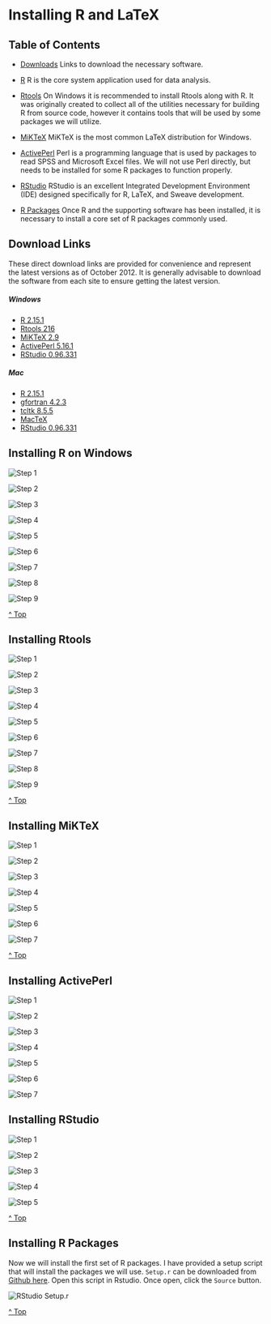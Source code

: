 # Installing R and LaTeX

## Table of Contents ##

* [Downloads](#downloads) Links to download the necessary software.

* [R](#InstallR) R is the core system application used for data analysis.  

* [Rtools](#InstallRtools) On Windows it is recommended to install Rtools along with R. It was originally created to collect all of the utilities necessary for building R from source code, however it contains tools that will be used by some packages we will utilize.

* [MiKTeX](#InstallMiKTeX) MiKTeX is the most common LaTeX distribution for Windows.

* [ActivePerl](#InstallActivePerl) Perl is a programming language that is used by packages to read SPSS and Microsoft Excel files. We will not use Perl directly, but needs to be installed for some R packages to function properly.

* [RStudio](#InstallRStudio) RStudio is an excellent Integrated Development Environment (IDE) designed specifically for R, LaTeX, and Sweave development.

* [R Packages](#rsetup) Once R and the supporting software has been installed, it is necessary to install a core set of R packages commonly used.


## Download Links <a id='downloads'></a> ##

These direct download links are provided for convenience and represent the latest versions as of October 2012. It is generally advisable to download the software from each site to ensure getting the latest version.

##### Windows #####

* [R 2.15.1](http://cran.r-project.org/bin/windows/base/R-2.15.1-win.exe)
* [Rtools 216](http://cran.r-project.org/bin/windows/Rtools/Rtools216.exe)
* [MiKTeX 2.9](http://mirrors.ctan.org/systems/win32/miktex/setup/basic-miktex-2.9.4521.exe)
* [ActivePerl 5.16.1](http://downloads.activestate.com/ActivePerl/releases/5.16.1.1601/ActivePerl-5.16.1.1601-MSWin32-x86-296175.msi)
* [RStudio 0.96.331](http://download1.rstudio.org/RStudio-0.96.331.exe)

##### Mac #####

* [R 2.15.1](http://cran.r-project.org/bin/macosx/R-2.15.1-signed.pkg)
* [gfortran 4.2.3](http://cran.r-project.org/bin/macosx/tools/gfortran-4.2.3.dmg)
* [tcltk 8.5.5](http://cran.r-project.org/bin/macosx/tools/tcltk-8.5.5-x11.dmg)
* [MacTeX](http://mirror.ctan.org/systems/mac/mactex/MacTeX.pkg)
* [RStudio 0.96.331](http://download1.rstudio.org/RStudio-0.96.331.dmg)

## Installing R on Windows <a id='InstallR'></a> ##

![Step 1](https://github.com/jbryer/CompStats/blob/master/Installation/Figures/r-win1.png?raw=true)

![Step 2](https://github.com/jbryer/CompStats/blob/master/Installation/Figures/r-win2.png?raw=true)

![Step 3](https://github.com/jbryer/CompStats/blob/master/Installation/Figures/r-win3.png?raw=true)

![Step 4](https://github.com/jbryer/CompStats/blob/master/Installation/Figures/r-win4.png?raw=true)

![Step 5](https://github.com/jbryer/CompStats/blob/master/Installation/Figures/r-win5.png?raw=true)

![Step 6](https://github.com/jbryer/CompStats/blob/master/Installation/Figures/r-win6.png?raw=true)

![Step 7](https://github.com/jbryer/CompStats/blob/master/Installation/Figures/r-win7.png?raw=true)

![Step 8](https://github.com/jbryer/CompStats/blob/master/Installation/Figures/r-win8.png?raw=true)

![Step 9](https://github.com/jbryer/CompStats/blob/master/Installation/Figures/r-win9.png?raw=true)

[^ Top](#)

## Installing Rtools <a id='InstallRtools'></a> ##

![Step 1](https://github.com/jbryer/CompStats/blob/master/Installation/Figures/rtools1.png?raw=true)

![Step 2](https://github.com/jbryer/CompStats/blob/master/Installation/Figures/rtools2.png?raw=true)

![Step 3](https://github.com/jbryer/CompStats/blob/master/Installation/Figures/rtools3.png?raw=true)

![Step 4](https://github.com/jbryer/CompStats/blob/master/Installation/Figures/rtools4.png?raw=true)

![Step 5](https://github.com/jbryer/CompStats/blob/master/Installation/Figures/rtools5.png?raw=true)

![Step 6](https://github.com/jbryer/CompStats/blob/master/Installation/Figures/rtools6.png?raw=true)

![Step 7](https://github.com/jbryer/CompStats/blob/master/Installation/Figures/rtools7.png?raw=true)

![Step 8](https://github.com/jbryer/CompStats/blob/master/Installation/Figures/rtools8.png?raw=true)

![Step 9](https://github.com/jbryer/CompStats/blob/master/Installation/Figures/rtools9.png?raw=true)

[^ Top](#)

## Installing MiKTeX <a id='InstallMiKTeX'></a> ##

![Step 1](https://github.com/jbryer/CompStats/blob/master/Installation/Figures/miktex-install1.png?raw=true)

![Step 2](https://github.com/jbryer/CompStats/blob/master/Installation/Figures/miktex-install2.png?raw=true)

![Step 3](https://github.com/jbryer/CompStats/blob/master/Installation/Figures/miktex-install3.png?raw=true)

![Step 4](https://github.com/jbryer/CompStats/blob/master/Installation/Figures/miktex-install4.png?raw=true)

![Step 5](https://github.com/jbryer/CompStats/blob/master/Installation/Figures/miktex-install5.png?raw=true)

![Step 6](https://github.com/jbryer/CompStats/blob/master/Installation/Figures/miktex-install6.png?raw=true)

![Step 7](https://github.com/jbryer/CompStats/blob/master/Installation/Figures/miktex-install7.png?raw=true)

[^ Top](#)

## Installing ActivePerl <a id='InstallActivePerl'></a> ##

![Step 1](https://github.com/jbryer/CompStats/blob/master/Installation/Figures/ActivePerl-install1.png?raw=true)

![Step 2](https://github.com/jbryer/CompStats/blob/master/Installation/Figures/ActivePerl-install2.png?raw=true)

![Step 3](https://github.com/jbryer/CompStats/blob/master/Installation/Figures/ActivePerl-install3.png?raw=true)

![Step 4](https://github.com/jbryer/CompStats/blob/master/Installation/Figures/ActivePerl-install4.png?raw=true)

![Step 5](https://github.com/jbryer/CompStats/blob/master/Installation/Figures/ActivePerl-install5.png?raw=true)

![Step 6](https://github.com/jbryer/CompStats/blob/master/Installation/Figures/ActivePerl-install6.png?raw=true)

![Step 7](https://github.com/jbryer/CompStats/blob/master/Installation/Figures/ActivePerl-install7.png?raw=true)

## Installing RStudio <a id='InstallRStudio'></a> ##

![Step 1](https://github.com/jbryer/CompStats/blob/master/Installation/Figures/rstudio-install1.png?raw=true)

![Step 2](https://github.com/jbryer/CompStats/blob/master/Installation/Figures/rstudio-install2.png?raw=true)

![Step 3](https://github.com/jbryer/CompStats/blob/master/Installation/Figures/rstudio-install3.png?raw=true)

![Step 4](https://github.com/jbryer/CompStats/blob/master/Installation/Figures/rstudio-install4.png?raw=true)

![Step 5](https://github.com/jbryer/CompStats/blob/master/Installation/Figures/rstudio-install5.png?raw=true)

[^ Top](#)

## Installing R Packages <a name='rsetup'></a> ##

Now we will install the first set of R packages. I have provided a setup script that will install the packages we will use. `Setup.r` can be downloaded from [Github here](https://raw.github.com/jbryer/CompStats/master/Installation/Setup.r). Open this script in Rstudio. Once open, click the `Source` button. 

![RStudio Setup.r](https://github.com/jbryer/CompStats/blob/master/Installation/Figures/Rstudio-SetupScript.tiff?raw=true)

[^ Top](#)

